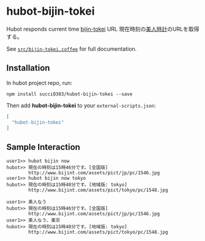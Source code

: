 # hubot-bijin-tokei

Hubot responds current time [bijin-tokei](http://www.bijint.com) URL
現在時刻の[美人時計](http://www.bijint.com)のURLを取得する。

See [`src/bijin-tokei.coffee`](src/bijin-tokei.coffee) for full documentation.

## Installation

In hubot project repo, run:

`npm install succi0303/hubot-bijin-tokei --save`

Then add **hubot-bijin-tokei** to your `external-scripts.json`:

```json
[
  "hubot-bijin-tokei"
]
```

## Sample Interaction

```
user1>> hubot bijin now
hubot>> 現在の時刻は15時46分です。[全国版]
        http://www.bijint.com/assets/pict/jp/pc/1546.jpg
user1>> hubot bijin now tokyo
hubot>> 現在の時刻は15時48分です。[地域版: tokyo]
        http://www.bijint.com/assets/pict/tokyo/pc/1548.jpg

user1>> 美人なう
hubot>> 現在の時刻は15時46分です。[全国版]
        http://www.bijint.com/assets/pict/jp/pc/1546.jpg
user1>> 美人なう、東京
hubot>> 現在の時刻は15時48分です。[地域版: tokyo]
        http://www.bijint.com/assets/pict/tokyo/pc/1548.jpg
```
